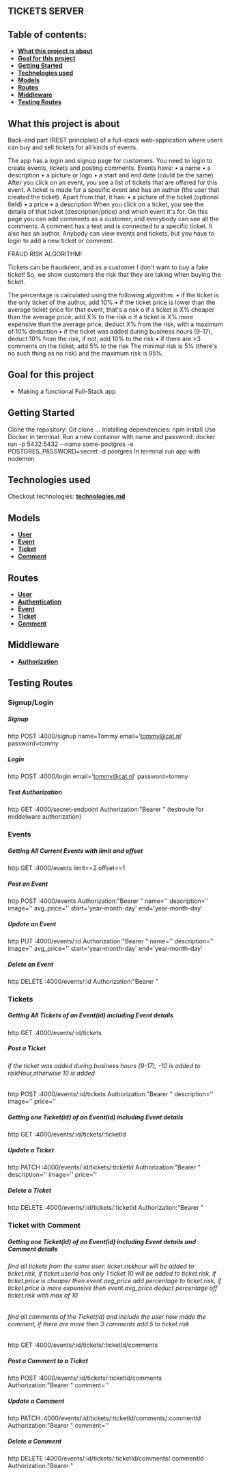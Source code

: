 ## TICKETS SERVER

## Table of contents:
- **[What this project is about](#what-this-project-is-about)**
- **[Goal for this project](#goal-for-this-project)**
- **[Getting Started](#getting-started)**
- **[Technologies used](#technologies-used)**
- **[Models](#models)**
- **[Routes](#routes)**
- **[Middleware](#middleware)**
- **[Testing Routes](#testing-routes)**


## What this project is about

Back-end part (REST principles) of a full-stack web-application where users can buy and sell tickets for all kinds of events. 

The app has a login and signup page for customers. You need to login to create events, tickets and posting comments.
Events have:
•	a name
•	a description
•	a picture or logo
•	a start and end date (could be the same)
After you click on an event, you see a list of tickets that are offered for this event.
A ticket is made for a specific event and has an author (the user that created the ticket). Apart from that, it has:
•	a picture of the ticket (optional field)
•	a price
•	a description
When you click on a ticket, you see the details of that ticket (description/price) and which event it's for. On this page you can add comments as a customer, and everybody can see all the comments.
A comment has a text and is connected to a specific ticket. It also has an author.
Anybody can view events and tickets, but you have to login to add a new ticket or comment.

FRAUD RISK ALGORITHM!

Tickets can be fraudulent, and as a customer I don't want to buy a fake ticket! So, we show customers the risk that they are taking when buying the ticket.

The percentage is calculated using the following algorithm:
•	if the ticket is the only ticket of the author, add 10%
•	if the ticket price is lower than the average ticket price for that event, that's a risk
o	if a ticket is X% cheaper than the average price, add X% to the risk
o	if a ticket is X% more expensive than the average price, deduct X% from the risk, with a maximum of 10% deduction
•	if the ticket was added during business hours (9-17), deduct 10% from the risk, if not, add 10% to the risk
•	if there are >3 comments on the ticket, add 5% to the risk
The minimal risk is 5% (there's no such thing as no risk) and the maximum risk is 95%.

## Goal for this project
- Making a functional Full-Stack app


## Getting Started
Clone the repository: Git clone ...
Installing dependencies: npm install
Use Docker in terminal: 
Run a new container with name and password: docker run -p 5432:5432 --name some-postgres -e POSTGRES_PASSWORD=secret -d postgres
In terminal run app with nodemon


## Technologies used

Checkout technologies: **[technologies.md](./technologies.md)**


## Models
- **[User](./User/model.js)**  
- **[Event](./Event/model.js)**  
- **[Ticket](./Ticket/model.js)**  
- **[Comment](./Comment/model.js)** 


## Routes
- **[User](./User/router.js)**  
- **[Authentication](./auth/router.js)**  
- **[Event](./Event/router.js)**  
- **[Ticket](./Ticket/router.js)**  
- **[Comment](./Comment/router.js)** 


## Middleware
- **[Authorization](./auth/middleware.js)**  


## Testing Routes

### Signup/Login
##### Signup 
http POST :4000/signup name=Tommy email='tommy@cat.nl' password=tommy
##### Login
http POST :4000/login email='tommy@cat.nl' password=tommy
##### Test Authorization
http GET :4000/secret-endpoint Authorization:"Bearer <token>" (testroute for middelware authorization)

### Events
##### Getting All Current Events with limit and offset
http GET :4000/events limit==2 offset==1
##### Post an Event 
http POST :4000/events Authorization:"Bearer <token>" name='<name>' description='<description>' image='<url>' avg_price='<price>' start='year-month-day'  end='year-month-day'
##### Update an Event 
http PUT :4000/events/:id Authorization:"Bearer <token>" name='<name>' description='<description>' image='<url>' avg_price='<price>' start='year-month-day'  end='year-month-day'
##### Delete an Event 
http DELETE :4000/events/:id Authorization:"Bearer <token>"

### Tickets
##### Getting All Tickets of an Event(id) including Event details
http GET :4000/events/:id/tickets
##### Post a Ticket 
###### if the ticket was added during business hours (9-17), -10 is added to riskHour,otherwise 10 is added
http POST :4000/events/:id/tickets Authorization:"Bearer <token>" description='<description>' image='<url>' price='<price>'

##### Getting one Ticket(id) of an Event(id) including Event details
http GET :4000/events/:id/tickets/:ticketId
##### Update a Ticket 
http PATCH :4000/events/:id/tickets/:ticketId Authorization:"Bearer <token>" description='<description>' image='<url>' price='<price>'
##### Delete a Ticket 
http DELETE :4000/events/:id/tickets/:ticketId Authorization:"Bearer <token>" 

### Ticket with Comment
##### Getting one Ticket(id) of an Event(id) including Event details and Comment details
###### find all tickets from the same user: ticket.riskhour will be added to ticket.risk, if ticket.userId has only 1 ticket 10 will be added to ticket.risk, if ticket.price is cheaper then event.avg_price add percentage to ticket.risk, if ticket.price is more expensive then event.avg_price deduct percentage off ticket.risk with max of 10
###### find all comments of the Ticket(id) and include the user how made the comment, if there are more then 3 comments add 5 to ticket.risk
http GET :4000/events/:id/tickets/:ticketId/comments
##### Post a Comment to a Ticket
http POST :4000/events/:id/tickets/:ticketId/comments Authorization:"Bearer <token>" comment='<comment>'
##### Update a Comment 
http PATCH :4000/events/:id/tickets/:ticketId/comments/:commentId Authorization:"Bearer <token>" comment='<comment>'
##### Delete a Comment 
http DELETE :4000/events/:id/tickets/:ticketId/comments/:commentId Authorization:"Bearer <token>" 
